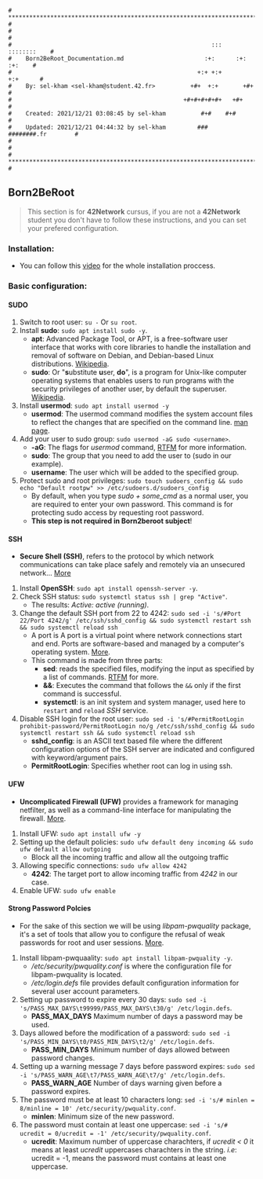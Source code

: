```
# **************************************************************************** #
#                                                                              #
#                                                         :::      ::::::::    #
#    Born2BeRoot_Documentation.md                       :+:      :+:    :+:    #
#                                                     +:+ +:+         +:+      #
#    By: sel-kham <sel-kham@student.42.fr>          +#+  +:+       +#+         #
#                                                 +#+#+#+#+#+   +#+            #
#    Created: 2021/12/21 03:08:45 by sel-kham          #+#    #+#              #
#    Updated: 2021/12/21 04:44:32 by sel-kham         ###   ########.fr        #
#                                                                              #
# **************************************************************************** #
```
## Born2BeRoot
> This section is for **42Network** cursus, if you are not a **42Network** student you don't have to follow these instructions, and you can set your prefered configuration.
### Installation:
* You can follow this [video](https://www.youtube.com/watch?v=2w-2MX5QrQw) for the whole installation proccess.
### Basic configuration:
#### SUDO
1. Switch to root user: ```su -``` Or ```su root```.
2. Install **sudo**: ```sudo apt install sudo -y```.
	- **apt**: Advanced Package Tool, or APT, is a free-software user interface that works with core libraries to handle the installation and removal of software on Debian, and Debian-based Linux distributions. [Wikipedia](https://en.wikipedia.org/wiki/APT_(software)).
	- **sudo**: Or "**s**ubstitute **u**ser, **do**", is a program for Unix-like computer operating systems that enables users to run programs with the security privileges of another user, by default the superuser. [Wikipedia](https://en.wikipedia.org/wiki/Sudo).
2. Install **usermod**: ```sudo apt install usermod -y```
	- **usermod**: The usermod command modifies the system account files to reflect the changes that are specified on the command line. [man page](https://linux.die.net/man/8/usermod).
3. Add your user to sudo group: ```sudo usermod -aG sudo <username>```.
	- **-aG**: The flags for *usermod* command, [RTFM](https://linux.die.net/man/8/usermod) for more information.
	- **sudo**: The group that you need to add the user to (sudo in our example).
	- **username**: The user which will be added to the specified group.
4. Protect sudo and root privileges: ```sudo touch sudoers_config && sudo echo "Default rootpw" >> /etc/sudoers.d/sudoers_config```
	- By default, when you type *sudo + some_cmd* as a normal user, you are required to enter your own password. This command is for protecting sudo access by requesting root password.
	- **This step is not required in Born2beroot subject**!
#### SSH
* **Secure Shell (SSH)**, refers to the protocol by which network communications can take place safely and remotely via an unsecured network... [More](https://www.n-able.com/blog/ssh-network-protocol-overview)
1. Install **OpenSSH**: ```sudo apt install openssh-server -y```.
2. Check SSH status: ```sudo systemctl status ssh | grep "Active"```.
	- The results: *Active: active (running)*.
3. Change the default SSH port from 22 to 4242: ```sudo sed -i 's/#Port 22/Port 4242/g' /etc/ssh/sshd_config && sudo systemctl restart ssh && sudo systemctl reload ssh```
	- A port is A port is a virtual point where network connections start and end. Ports are software-based and managed by a computer's operating system. [More](https://www.cloudflare.com/learning/network-layer/what-is-a-computer-port/).
	- This command is made from three parts:
		- **sed**: reads the specified files, modifying the input as specified by a list of commands. [RTFM](https://linux.die.net/man/1/sed) for more.
		- **&&**: Executes the command that follows the ```&&``` only if the first command is successful.
		- **systemctl**: is an init system and system manager, used here to ```restart``` and ```reload``` *SSH* service.
4. Disable SSH login for the root user: ```sudo sed -i 's/#PermitRootLogin prohibit-password/PermitRootLogin no/g /etc/ssh/sshd_config && sudo systemctl restart ssh && sudo systemctl reload ssh```
	- **sshd_config**: is an ASCII text based file where the different configuration options of the SSH server are indicated and configured with keyword/argument pairs.
	- **PermitRootLogin**: Specifies whether root can log in using ssh.
#### UFW
* **Uncomplicated Firewall (UFW)** provides a framework for managing netfilter, as well as a command-line interface for manipulating the firewall. [More](https://wiki.debian.org/Uncomplicated%20Firewall%20%28ufw%29).
1. Install UFW: ```sudo apt install ufw -y```
2. Setting up the default policies: ```sudo ufw default deny incoming && sudo ufw default allow outgoing```
	- Block all the incoming traffic and allow all the outgoing traffic
3. Allowing specific connections: ```sudo ufw allow 4242```
	- **4242**: The target port to allow incoming traffic from *4242* in our case.
4. Enable UFW: ```sudo ufw enable```
#### Strong Password Polcies
* For the sake of this section we will be using *libpam-pwquality* package, it's a set of tools that allow you to configure the refusal of weak passwords for root and user sessions. [More](https://debian-facile.org/doc:securite:passwd:libpam-pwquality).
1. Install libpam-pwquaality: ```sudo apt install libpam-pwquality -y```.
	- */etc/security/pwquality.conf* is where the configuration file for libpam-pwquality is located.
	- */etc/login.defs* file provides default configuration information for several user account parameters.
2. Setting up password to expire every 30 days: ```sudo sed -i 's/PASS_MAX_DAYS\t99999/PASS_MAX_DAYS\t30/g' /etc/login.defs```.
	- **PASS_MAX_DAYS**	Maximum number of days a password may be used.
3. Days allowed before the modification of a password: ```sudo sed -i 's/PASS_MIN_DAYS\t0/PASS_MIN_DAYS\t2/g' /etc/login.defs```.
	- **PASS_MIN_DAYS**	Minimum number of days allowed between password changes.
4. Setting up a warning message 7 days before password expires: ```sudo sed -i 's/PASS_WARN_AGE\t7/PASS_WARN_AGE\t7/g' /etc/login.defs```.
	- **PASS_WARN_AGE**	Number of days warning given before a password expires.
5. The password must be at least 10 characters long: ```sed -i 's/# minlen = 8/minline = 10' /etc/security/pwquality.conf```.
	- **minlen**: Minimum size of the new password.
6. The password must contain at least one uppercase: ```sed -i 's/# ucredit = 0/ucredit = -1' /etc/security/pwquality.conf```.
	- **ucredit**: Maximum number of uppercase charachters, if *ucredit < 0* it means at least *ucredit* uppercases charachters in the string. *i.e*: ucredit = -1, means the password must contains at least one uppercase.
